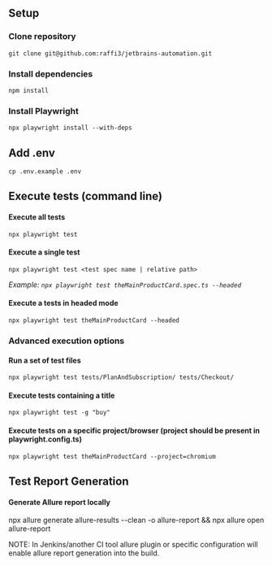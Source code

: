 ## Setup
### Clone repository
`git clone git@github.com:raffi3/jetbrains-automation.git`

### Install dependencies
`npm install`

### Install Playwright
`npx playwright install --with-deps`

## Add .env
`cp .env.example .env`

## Execute tests (command line)
#### Execute all tests
`npx playwright test`
#### Execute a single test
`npx playwright test <test spec name | relative path>`

_Example: `npx playwright test theMainProductCard.spec.ts --headed`_
#### Execute a tests in headed mode
`npx playwright test theMainProductCard --headed`

### Advanced execution options
#### Run a set of test files
`npx playwright test tests/PlanAndSubscription/ tests/Checkout/`

#### Execute tests containing a title
`npx playwright test -g "buy"`

#### Execute tests on a specific project/browser (project should be present in playwright.config.ts)
`npx playwright test theMainProductCard --project=chromium`

## Test Report Generation
#### Generate Allure report locally
npx allure generate allure-results --clean -o allure-report && npx allure open allure-report

NOTE: In Jenkins/another CI tool allure plugin or specific configuration will enable allure report generation into the build.